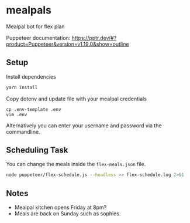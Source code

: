# mealpals
Mealpal bot for flex plan

Puppeteer documentation:
https://pptr.dev/#?product=Puppeteer&version=v1.19.0&show=outline

## Setup

Install dependencies
```sh
yarn install
```

Copy dotenv and update file with your mealpal credentials
```
cp .env-template .env
vim .env
```

Alternatively you can enter your username and password via the commandline.


## Scheduling Task
You can change the meals inside the `flex-meals.json` file.

```sh
node puppeteer/flex-schedule.js --headless >> flex-schedule.log 2>&1
```

## Notes

- Mealpal kitchen opens Friday at 8pm?
- Meals are back on Sunday such as sophies.
